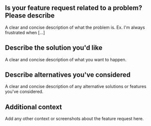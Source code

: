 ## Is your feature request related to a problem? Please describe
A clear and concise description of what the problem is. Ex. I'm always frustrated when [...]

##  Describe the solution you'd like
A clear and concise description of what you want to happen.

## Describe alternatives you've considered
A clear and concise description of any alternative solutions or features you've considered.

## Additional context
Add any other context or screenshots about the feature request here.
